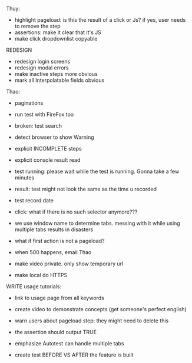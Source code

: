 Thuy:
- highlight pageload: is this the result of a click or Js? if yes, user needs to remove the step
- assertions: make it clear that it's JS
- make click dropdownlist copyable



REDESIGN
- redesign login screens
- redesign modal errors
- make inactive steps more obvious
- mark all Interpolatable fields obvious



Thao:
- paginations
- run test with FireFox too
- broken: test search
- detect browser to show Warning
- explicit INCOMPLETE steps
- explicit console result read
- test running: please wait while the test is running. Gonna take a few minutes
- result: test might not look the same as the time u recorded

- test record date
- click: what if there is no such selector anymore???
- we use window name to determine tabs. messing with it while using multiple tabs results in disasters

- what if first action is not a pageload?
- when 500 happens, email Thao
- make video private. only show temporary url
- make local do HTTPS



WRITE usage tutorials:
- link to usage page from all keywords
- create video to demonstrate concepts (get someone's perfect english)
- warn users about pageload step: they might need to delete this
- the assertion should output TRUE
- emphasize Autotest can handle multiple tabs

- create test BEFORE VS AFTER the feature is built

